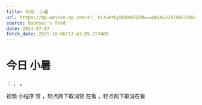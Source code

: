 ```yaml
---
title: 今日  小暑
url: https://mp.weixin.qq.com/s?__biz=MzkyNDUxNTQ2Mw==&mid=2247485310&idx=1&sn=f515adf8493651a907d78fbc45c4bbba
source: Doonsec's feed
date: 2024-07-07
fetch_date: 2025-10-06T17:41:09.257489
---
```


# 今日  小暑

：
，
。

视频
小程序
赞
，轻点两下取消赞
在看
，轻点两下取消在看